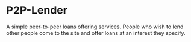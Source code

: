 # P2P-Lender
A simple peer-to-peer loans offering services. People who wish to lend other people come to the site and offer loans at an interest they specify.
